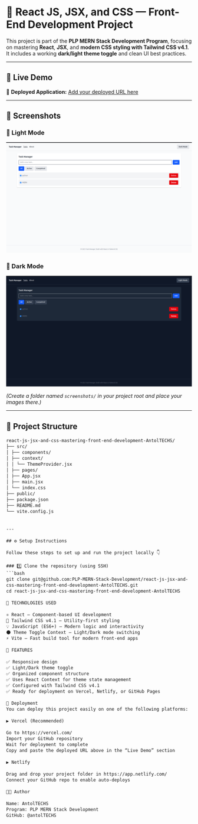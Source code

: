 # 🌟 React JS, JSX, and CSS — Front-End Development Project

This project is part of the **PLP MERN Stack Development Program**, focusing on mastering **React**, **JSX**, and **modern CSS styling with Tailwind CSS v4.1**.  
It includes a working **dark/light theme toggle** and clean UI best practices.

---

## 🚀 Live Demo
🔗 **Deployed Application:** [Add your deployed URL here](https://your-vercel-or-netlify-link.vercel.app)

---

## 📸 Screenshots

### 🧩 Light Mode
![Light Mode Screenshot](./screenshots/light-mode.png)

### 🌙 Dark Mode
![Dark Mode Screenshot](./screenshots/dark-mode.png)

*(Create a folder named `screenshots/` in your project root and place your images there.)*

---

## 📁 Project Structure
```
react-js-jsx-and-css-mastering-front-end-development-AntolTECHS/
├── src/
│ ├── components/
│ ├── context/
│ │ └── ThemeProvider.jsx
│ ├── pages/
│ ├── App.jsx
│ ├── main.jsx
│ └── index.css
├── public/
├── package.json
├── README.md
└── vite.config.js


---

## ⚙️ Setup Instructions

Follow these steps to set up and run the project locally 👇  

### 1️⃣ Clone the repository (using SSH)
```bash
git clone git@github.com:PLP-MERN-Stack-Development/react-js-jsx-and-css-mastering-front-end-development-AntolTECHS.git
cd react-js-jsx-and-css-mastering-front-end-development-AntolTECHS

🎨 TECHNOLOGIES USED

⚛️ React — Component-based UI development
🎨 Tailwind CSS v4.1 — Utility-first styling
💡 JavaScript (ES6+) — Modern logic and interactivity
🌑 Theme Toggle Context — Light/Dark mode switching
⚡ Vite — Fast build tool for modern front-end apps

🧠 FEATURES

✅ Responsive design
✅ Light/Dark theme toggle
✅ Organized component structure
✅ Uses React Context for theme state management
✅ Configured with Tailwind CSS v4.1
✅ Ready for deployment on Vercel, Netlify, or GitHub Pages

🚀 Deployment
You can deploy this project easily on one of the following platforms:

▶️ Vercel (Recommended)

Go to https://vercel.com/
Import your GitHub repository
Wait for deployment to complete
Copy and paste the deployed URL above in the “Live Demo” section

▶️ Netlify

Drag and drop your project folder in https://app.netlify.com/
Connect your GitHub repo to enable auto-deploys

👨‍💻 Author

Name: AntolTECHS
Program: PLP MERN Stack Development
GitHub: @antolTECHS
